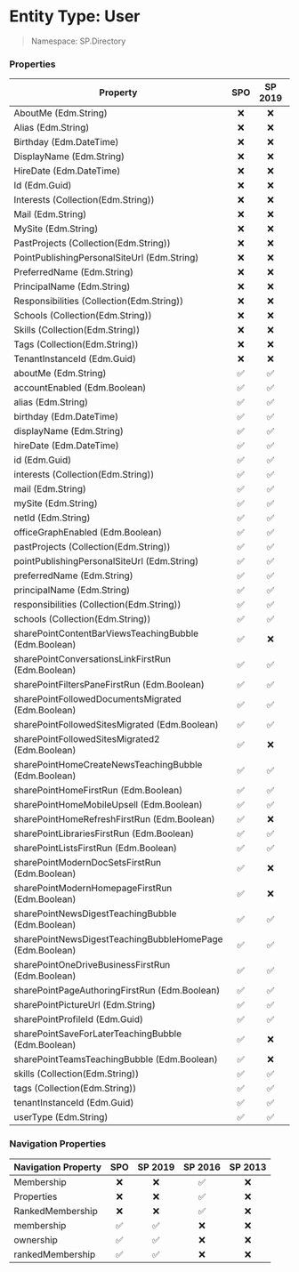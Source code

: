 # Entity Type: User

> Namespace: SP.Directory

### Properties

Property | SPO | SP 2019 | SP 2016 | SP 2013
----------|:---:|:-------:|:-------:|:-------:
AboutMe (Edm.String) | ❌ | ❌ | ✅ | ❌
Alias (Edm.String) | ❌ | ❌ | ✅ | ❌
Birthday (Edm.DateTime) | ❌ | ❌ | ✅ | ❌
DisplayName (Edm.String) | ❌ | ❌ | ✅ | ❌
HireDate (Edm.DateTime) | ❌ | ❌ | ✅ | ❌
Id (Edm.Guid) | ❌ | ❌ | ✅ | ❌
Interests (Collection(Edm.String)) | ❌ | ❌ | ✅ | ❌
Mail (Edm.String) | ❌ | ❌ | ✅ | ❌
MySite (Edm.String) | ❌ | ❌ | ✅ | ❌
PastProjects (Collection(Edm.String)) | ❌ | ❌ | ✅ | ❌
PointPublishingPersonalSiteUrl (Edm.String) | ❌ | ❌ | ✅ | ❌
PreferredName (Edm.String) | ❌ | ❌ | ✅ | ❌
PrincipalName (Edm.String) | ❌ | ❌ | ✅ | ❌
Responsibilities (Collection(Edm.String)) | ❌ | ❌ | ✅ | ❌
Schools (Collection(Edm.String)) | ❌ | ❌ | ✅ | ❌
Skills (Collection(Edm.String)) | ❌ | ❌ | ✅ | ❌
Tags (Collection(Edm.String)) | ❌ | ❌ | ✅ | ❌
TenantInstanceId (Edm.Guid) | ❌ | ❌ | ✅ | ❌
aboutMe (Edm.String) | ✅ | ✅ | ❌ | ❌
accountEnabled (Edm.Boolean) | ✅ | ✅ | ❌ | ❌
alias (Edm.String) | ✅ | ✅ | ❌ | ❌
birthday (Edm.DateTime) | ✅ | ✅ | ❌ | ❌
displayName (Edm.String) | ✅ | ✅ | ❌ | ❌
hireDate (Edm.DateTime) | ✅ | ✅ | ❌ | ❌
id (Edm.Guid) | ✅ | ✅ | ❌ | ❌
interests (Collection(Edm.String)) | ✅ | ✅ | ❌ | ❌
mail (Edm.String) | ✅ | ✅ | ❌ | ❌
mySite (Edm.String) | ✅ | ✅ | ❌ | ❌
netId (Edm.String) | ✅ | ✅ | ❌ | ❌
officeGraphEnabled (Edm.Boolean) | ✅ | ✅ | ❌ | ❌
pastProjects (Collection(Edm.String)) | ✅ | ✅ | ❌ | ❌
pointPublishingPersonalSiteUrl (Edm.String) | ✅ | ✅ | ❌ | ❌
preferredName (Edm.String) | ✅ | ✅ | ❌ | ❌
principalName (Edm.String) | ✅ | ✅ | ❌ | ❌
responsibilities (Collection(Edm.String)) | ✅ | ✅ | ❌ | ❌
schools (Collection(Edm.String)) | ✅ | ✅ | ❌ | ❌
sharePointContentBarViewsTeachingBubble (Edm.Boolean) | ✅ | ❌ | ❌ | ❌
sharePointConversationsLinkFirstRun (Edm.Boolean) | ✅ | ✅ | ❌ | ❌
sharePointFiltersPaneFirstRun (Edm.Boolean) | ✅ | ✅ | ❌ | ❌
sharePointFollowedDocumentsMigrated (Edm.Boolean) | ✅ | ✅ | ❌ | ❌
sharePointFollowedSitesMigrated (Edm.Boolean) | ✅ | ✅ | ❌ | ❌
sharePointFollowedSitesMigrated2 (Edm.Boolean) | ✅ | ❌ | ❌ | ❌
sharePointHomeCreateNewsTeachingBubble (Edm.Boolean) | ✅ | ✅ | ❌ | ❌
sharePointHomeFirstRun (Edm.Boolean) | ✅ | ✅ | ❌ | ❌
sharePointHomeMobileUpsell (Edm.Boolean) | ✅ | ✅ | ❌ | ❌
sharePointHomeRefreshFirstRun (Edm.Boolean) | ✅ | ❌ | ❌ | ❌
sharePointLibrariesFirstRun (Edm.Boolean) | ✅ | ✅ | ❌ | ❌
sharePointListsFirstRun (Edm.Boolean) | ✅ | ✅ | ❌ | ❌
sharePointModernDocSetsFirstRun (Edm.Boolean) | ✅ | ❌ | ❌ | ❌
sharePointModernHomepageFirstRun (Edm.Boolean) | ✅ | ❌ | ❌ | ❌
sharePointNewsDigestTeachingBubble (Edm.Boolean) | ✅ | ✅ | ❌ | ❌
sharePointNewsDigestTeachingBubbleHomePage (Edm.Boolean) | ✅ | ✅ | ❌ | ❌
sharePointOneDriveBusinessFirstRun (Edm.Boolean) | ✅ | ✅ | ❌ | ❌
sharePointPageAuthoringFirstRun (Edm.Boolean) | ✅ | ✅ | ❌ | ❌
sharePointPictureUrl (Edm.String) | ✅ | ✅ | ❌ | ❌
sharePointProfileId (Edm.Guid) | ✅ | ✅ | ❌ | ❌
sharePointSaveForLaterTeachingBubble (Edm.Boolean) | ✅ | ❌ | ❌ | ❌
sharePointTeamsTeachingBubble (Edm.Boolean) | ✅ | ❌ | ❌ | ❌
skills (Collection(Edm.String)) | ✅ | ✅ | ❌ | ❌
tags (Collection(Edm.String)) | ✅ | ✅ | ❌ | ❌
tenantInstanceId (Edm.Guid) | ✅ | ✅ | ❌ | ❌
userType (Edm.String) | ✅ | ✅ | ❌ | ❌

### Navigation Properties

Navigation Property | SPO | SP 2019 | SP 2016 | SP 2013
----------|:---:|:-------:|:-------:|:-------:
Membership | ❌ | ❌ | ✅ | ❌
Properties | ❌ | ❌ | ✅ | ❌
RankedMembership | ❌ | ❌ | ✅ | ❌
membership | ✅ | ✅ | ❌ | ❌
ownership | ✅ | ✅ | ❌ | ❌
rankedMembership | ✅ | ✅ | ❌ | ❌
